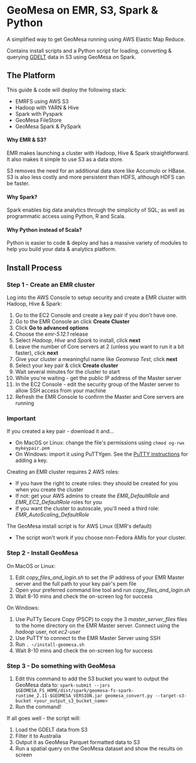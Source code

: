 # GeoMesa on EMR, S3, Spark & Python
A simplified way to get GeoMesa running using AWS Elastic Map Reduce.

Contains install scripts and a Python script for loading, converting & querying [GDELT](https://www.gdeltproject.org/) data in S3 using GeoMesa on Spark.

## The Platform

This guide & code will deploy the following stack:

- EMRFS using AWS S3
- Hadoop with YARN & Hive
- Spark with Pyspark
- GeoMesa FileStore
- GeoMesa Spark & PySpark

#### Why EMR & S3?
EMR makes launching a cluster with Hadoop, Hive & Spark straightforward. It also makes it simple to use S3 as a data store.

S3 removes the need for an additional data store like Accumulo or HBase. S3 is also less costly and more persistent than HDFS, although HDFS can be faster.

#### Why Spark?
Spark enables big data analytics through the simplicity of SQL; as well as programmatic access using Python, R and Scala.

#### Why Python instead of Scala?
Python is easier to code & deploy and has a massive variety of modules to help you build your data & analytics platform. 

## Install Process

### Step 1 - Create an EMR cluster
Log into the AWS Console to setup security and create a EMR cluster with Hadoop, Hive & Spark:
1. Go to the EC2 Console and create a key pair if you don't have one.
1. Go to the EMR Console an click **Create Cluster**
1. Click **Go to advanced options**
1. Choose the *emr-5.12.1* release
1. Select *Hadoop*, *Hive* and *Spark* to install, click **next**
1. Leave the number of Core servers at 2 (unless you want to run it a bit faster), click **next**
1. Give your cluster a meaningful name like *Geomesa Test*, click **next**
1. Select your key pair & click **Create cluster**
1. Wait several minutes for the cluster to start
1. While you're waiting - get the public IP address of the Master server
1. In the EC2 Console - edit the security group of the Master server to allow SSH access from your machine
1. Refresh the EMR Console to confirm the Master and Core servers are running

### Important
If you created a key pair - download it and...
- On MacOS or Linux: change the file's permissions using `chmod og-rwx mykeypair.pem`
- On Windows: import it using PuTTYgen. See the [PuTTY instructions](https://docs.aws.amazon.com/AWSEC2/latest/UserGuide/putty.html) for adding a key.

Creating an EMR cluster requires 2 AWS roles:
- If you have the right to create roles: they should be created for you when you create the cluster
- If not: get your AWS admins to create the *EMR_DefaultRole* and *EMR_EC2_DefaultRole* roles for you
- If you want the cluster to autoscale, you'll need a third role: *EMR_AutoScaling_DefaultRole*

The GeoMesa install script is for AWS Linux (EMR's default)
- The script won't work if you choose non-Fedora AMIs for your cluster.

### Step 2 - Install GeoMesa

On MacOS or Linux: 
1. Edit *copy_files_and_login.sh* to set the IP address of your EMR Master server and the full path to your key pair's pem file
1. Open your preferred command line tool and run *copy_files_and_login.sh*
1. Wait 8-10 mins and check the on-screen log for success

On Windows:
1. Use PuTTy Secure Copy (PSCP) to copy the 3 *master_server_files* files to the home directory on the EMR Master server. Connect using the *hadoop* user, not *ec2-user*
1. Use PuTTY to connect to the EMR Master Server using SSH
1. Run `. ~/install-geomesa.sh`
1. Wait 8-10 mins and check the on-screen log for success

### Step 3 - Do something with GeoMesa

1. Edit this command to add the S3 bucket you want to output the GeoMesa data to: `spark-submit --jars $GEOMESA_FS_HOME/dist/spark/geomesa-fs-spark-runtime_2.11-$GEOMESA_VERSION.jar geomesa_convert.py --target-s3-bucket <your_output_s3_bucket_name>`
1. Run the command!

If all goes well - the script will:
1. Load the GDELT data from S3
1. Filter it to Australia
1. Output it as GeoMesa Parquet formatted data to S3
1. Run a spatial query on the GeoMesa dataset and show the results on screen
